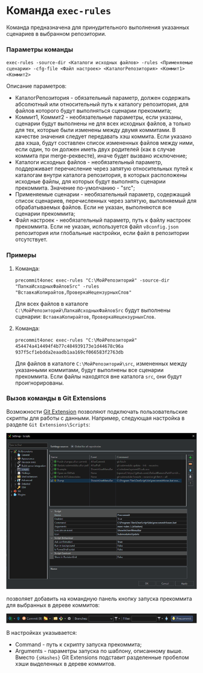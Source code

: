 # Команда `exec-rules`

Команда предназначена для принудительного выполнения указанных сценариев в выбранном репозитории.

### Параметры команды

```
exec-rules -source-dir <Каталоги исходных файлов> -rules <Применяемые сценарии> -cfg-file <Файл настроек> <КаталогРепозитория> <Коммит1> <Коммит2>
```

Описание параметров:
- КаталогРепозитория - обязательный параметр, должен содержать абсолютный или относительный путь к каталогу репозитория, для файлов которого будут выполняться сценарии прекоммита;
- Коммит1, Коммит2 - необязательные параметры, если указаны, сценарии будут выполнены не для всех исходных файлов, а только для тех, которые были изменены между двумя коммитами. В качестве значения следует передавать хэш коммита. Если указано два хэша, будут составлен список измененных файлов между ними, если один, то он должен иметь двух родителей (как в случае коммита при merge-реквесте), иначе будет вызвано исключение;
- Каталоги исходных файлов - необязательный параметр, поддерживает перечисление через запятую относительных путей к каталогам внутри каталога репозитория, в которых расположены исходные файлы, для которых будут выполнять сценарии прекоммита. Значение по-умолчанию - "src";
- Применяемые сценарии - необязательный параметр, содержащий список сценариев, перечисленных через запятую, выполняемый для обрабатываемых файлов. Если не указан, выполняются все сценарии прекоммита;
- Файл настроек - необязательный параметр, путь к файлу настроек прекоммита. Если не указан, используется файл `v8config.json` репозитория или глобальные настройки, если файл в репозитории отсутствует.

### Примеры

1. Команда:
   
    ```shell
    precommit4onec exec-rules "C:\МойРепозиторий" -source-dir "ПапкаИсходныхФайловSrc" -rules "ВставкаКопирайтов,ПроверкаНецензурныхСлов"
    ```

    Для всех файлов в каталоге `C:\МойРепозиторий\ПапкаИсходныхФайловSrc` будут выполнены сценарии: `ВставкаКопирайтов`, `ПроверкаНецензурныхСлов`.

2. Команда:
   
    ```shell
    precommit4onec exec-rules "C:\МойРепозиторий" 454474a414494f4b77c484939173e1d44678c96a 937f5cf1ebdda2eaadb1aa169cf066583f2763db
    ```

    Для файлов в каталоге `C:\МойРепозиторий\src`, измененных между указанными коммитами, будут выполнены все сценарии прекоммита. Если файлы находятся вне каталога `src`, они будут проигнорированы.

### Вызов команды в Git Extensions

Возможности [Git Extension](https://gitextensions.github.io/) позволяют подключать пользовательские скрипты для работы с данными. Например, следующая настройка в разделе `Git Extensions\Scripts`:

![Settings](img/GitExtensions_Settings.png)

позволяет добавить на командную панель кнопку запуска прекоммита для выбранных в дереве коммитов:

![Button](img/GitExtensions_Interface.png)

В настройках указывается:
- Command - путь к скрипту запуска прекоммита;
- Arguments - параметры запуска по шаблону, описанному выше. Вместо `{sHashes}` Git Extensions подставит разделенные пробелом хэши выделенных в дереве коммитов.
